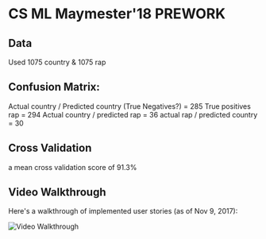 # CS ML Maymester'18 PREWORK

## Data
Used 1075 country & 1075 rap

## Confusion Matrix:
Actual country / Predicted country (True Negatives?) = 285
True positives rap = 294
Actual country / predicted rap = 36
actual rap / predicted country = 30


## Cross Validation
a mean cross validation score of 91.3%

## Video Walkthrough

Here's a walkthrough of implemented user stories (as of Nov 9, 2017):

![Video Walkthrough](walkthrough.gif)
